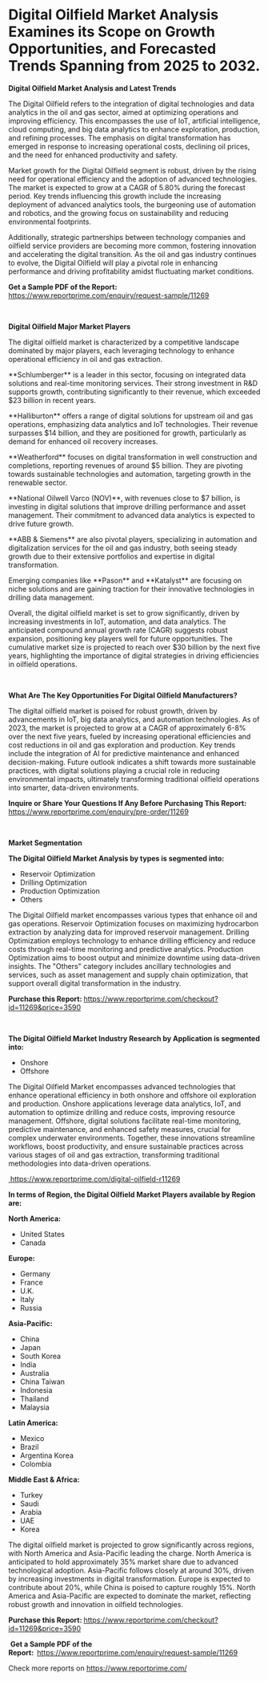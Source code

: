 <p><h1>Digital Oilfield Market Analysis Examines its Scope on Growth Opportunities, and Forecasted Trends Spanning from 2025 to 2032.</h1></p><p><strong>Digital Oilfield Market Analysis and Latest Trends</strong></p>
<p><p>The Digital Oilfield refers to the integration of digital technologies and data analytics in the oil and gas sector, aimed at optimizing operations and improving efficiency. This encompasses the use of IoT, artificial intelligence, cloud computing, and big data analytics to enhance exploration, production, and refining processes. The emphasis on digital transformation has emerged in response to increasing operational costs, declining oil prices, and the need for enhanced productivity and safety.</p><p>Market growth for the Digital Oilfield segment is robust, driven by the rising need for operational efficiency and the adoption of advanced technologies. The market is expected to grow at a CAGR of 5.80% during the forecast period. Key trends influencing this growth include the increasing deployment of advanced analytics tools, the burgeoning use of automation and robotics, and the growing focus on sustainability and reducing environmental footprints.</p><p>Additionally, strategic partnerships between technology companies and oilfield service providers are becoming more common, fostering innovation and accelerating the digital transition. As the oil and gas industry continues to evolve, the Digital Oilfield will play a pivotal role in enhancing performance and driving profitability amidst fluctuating market conditions.</p></p>
<p><strong>Get a Sample PDF of the Report:&nbsp;</strong> <a href="https://www.reportprime.com/enquiry/request-sample/11269?utm_campaign=2635&utm_medium=2&utm_source=Github&utm_content=ia&utm_term=20032025&utm_id=digital-oilfield">https://www.reportprime.com/enquiry/request-sample/11269</a></p>
<p>&nbsp;</p>
<p><strong>Digital Oilfield Major Market Players</strong></p>
<p><p>The digital oilfield market is characterized by a competitive landscape dominated by major players, each leveraging technology to enhance operational efficiency in oil and gas extraction. </p><p>**Schlumberger** is a leader in this sector, focusing on integrated data solutions and real-time monitoring services. Their strong investment in R&D supports growth, contributing significantly to their revenue, which exceeded $23 billion in recent years. </p><p>**Halliburton** offers a range of digital solutions for upstream oil and gas operations, emphasizing data analytics and IoT technologies. Their revenue surpasses $14 billion, and they are positioned for growth, particularly as demand for enhanced oil recovery increases.</p><p>**Weatherford** focuses on digital transformation in well construction and completions, reporting revenues of around $5 billion. They are pivoting towards sustainable technologies and automation, targeting growth in the renewable sector.</p><p>**National Oilwell Varco (NOV)**, with revenues close to $7 billion, is investing in digital solutions that improve drilling performance and asset management. Their commitment to advanced data analytics is expected to drive future growth.</p><p>**ABB & Siemens** are also pivotal players, specializing in automation and digitalization services for the oil and gas industry, both seeing steady growth due to their extensive portfolios and expertise in digital transformation.</p><p>Emerging companies like **Pason** and **Katalyst** are focusing on niche solutions and are gaining traction for their innovative technologies in drilling data management.</p><p>Overall, the digital oilfield market is set to grow significantly, driven by increasing investments in IoT, automation, and data analytics. The anticipated compound annual growth rate (CAGR) suggests robust expansion, positioning key players well for future opportunities. The cumulative market size is projected to reach over $30 billion by the next five years, highlighting the importance of digital strategies in driving efficiencies in oilfield operations.</p></p>
<p>&nbsp;</p>
<p><strong>What Are The Key Opportunities For Digital Oilfield Manufacturers?</strong></p>
<p><p>The digital oilfield market is poised for robust growth, driven by advancements in IoT, big data analytics, and automation technologies. As of 2023, the market is projected to grow at a CAGR of approximately 6-8% over the next five years, fueled by increasing operational efficiencies and cost reductions in oil and gas exploration and production. Key trends include the integration of AI for predictive maintenance and enhanced decision-making. Future outlook indicates a shift towards more sustainable practices, with digital solutions playing a crucial role in reducing environmental impacts, ultimately transforming traditional oilfield operations into smarter, data-driven environments.</p></p>
<p><strong>Inquire or Share Your Questions If Any Before Purchasing This Report:</strong> <a href="https://www.reportprime.com/enquiry/pre-order/11269?utm_campaign=2635&utm_medium=2&utm_source=Github&utm_content=ia&utm_term=20032025&utm_id=digital-oilfield">https://www.reportprime.com/enquiry/pre-order/11269</a></p>
<p>&nbsp;</p>
<p><strong>Market Segmentation</strong></p>
<p><strong>The Digital Oilfield Market Analysis by types is segmented into:</strong></p>
<p><ul><li>Reservoir Optimization</li><li>Drilling Optimization</li><li>Production Optimization</li><li>Others</li></ul></p>
<p><p>The Digital Oilfield market encompasses various types that enhance oil and gas operations. Reservoir Optimization focuses on maximizing hydrocarbon extraction by analyzing data for improved reservoir management. Drilling Optimization employs technology to enhance drilling efficiency and reduce costs through real-time monitoring and predictive analytics. Production Optimization aims to boost output and minimize downtime using data-driven insights. The "Others" category includes ancillary technologies and services, such as asset management and supply chain optimization, that support overall digital transformation in the industry.</p></p>
<p><strong>Purchase this Report:&nbsp;</strong><a href="https://www.reportprime.com/checkout?id=11269&price=3590&utm_campaign=2635&utm_medium=2&utm_source=Github&utm_content=ia&utm_term=20032025&utm_id=digital-oilfield">https://www.reportprime.com/checkout?id=11269&price=3590</a></p>
<p>&nbsp;</p>
<p><strong>The Digital Oilfield Market Industry Research by Application is segmented into:</strong></p>
<p><ul><li>Onshore</li><li>Offshore</li></ul></p>
<p><p>The Digital Oilfield Market encompasses advanced technologies that enhance operational efficiency in both onshore and offshore oil exploration and production. Onshore applications leverage data analytics, IoT, and automation to optimize drilling and reduce costs, improving resource management. Offshore, digital solutions facilitate real-time monitoring, predictive maintenance, and enhanced safety measures, crucial for complex underwater environments. Together, these innovations streamline workflows, boost productivity, and ensure sustainable practices across various stages of oil and gas extraction, transforming traditional methodologies into data-driven operations.</p></p>
<p><a href="https://www.reportprime.com/digital-oilfield-r11269?utm_campaign=2635&utm_medium=2&utm_source=Github&utm_content=ia&utm_term=20032025&utm_id=digital-oilfield">&nbsp;https://www.reportprime.com/digital-oilfield-r11269</a></p>
<p><strong>In terms of Region, the Digital Oilfield Market Players available by Region are:</strong></p>
<p>
    <p> <strong> North America: </strong>
        <ul>
            <li>United States</li>
            <li>Canada</li>
        </ul>
        </p> 
    <p> <strong> Europe: </strong>
        <ul>
            <li>Germany</li>
            <li>France</li>
            <li>U.K.</li>
            <li>Italy</li>
            <li>Russia</li>
        </ul>
        </p> 
    <p> <strong> Asia-Pacific: </strong>
        <ul>
            <li>China</li>
            <li>Japan</li>
            <li>South Korea</li>
            <li>India</li>
            <li>Australia</li>
            <li>China Taiwan</li>
            <li>Indonesia</li>
            <li>Thailand</li>
            <li>Malaysia</li>
        </ul>
        </p> 
    <p> <strong> Latin America: </strong>
        <ul>
            <li>Mexico</li>
            <li>Brazil</li>
            <li>Argentina Korea</li>
            <li>Colombia</li>
        </ul>
        </p> 
    <p> <strong> Middle East & Africa: </strong>
        <ul>
            <li>Turkey</li>
            <li>Saudi</li>
            <li>Arabia</li>
            <li>UAE</li>
            <li>Korea</li>
        </ul>
    </p>
    </p>
<p><p>The digital oilfield market is projected to grow significantly across regions, with North America and Asia-Pacific leading the charge. North America is anticipated to hold approximately 35% market share due to advanced technological adoption. Asia-Pacific follows closely at around 30%, driven by increasing investments in digital transformation. Europe is expected to contribute about 20%, while China is poised to capture roughly 15%. North America and Asia-Pacific are expected to dominate the market, reflecting robust growth and innovation in oilfield technologies.</p></p>
<p><strong>Purchase this Report: </strong><a href="https://www.reportprime.com/checkout?id=11269&price=3590&utm_campaign=2635&utm_medium=2&utm_source=Github&utm_content=ia&utm_term=20032025&utm_id=digital-oilfield">https://www.reportprime.com/checkout?id=11269&price=3590</a></p>
<p>&nbsp;<strong>Get a Sample PDF of the Report:&nbsp;&nbsp;</strong><a href="https://www.reportprime.com/enquiry/request-sample/11269?utm_campaign=2635&utm_medium=2&utm_source=Github&utm_content=ia&utm_term=20032025&utm_id=digital-oilfield">https://www.reportprime.com/enquiry/request-sample/11269</a></p>
<p><strong></strong></p>
<p>Check more reports on <a href="https://www.reportprime.com/?utm_campaign=2635&utm_medium=2&utm_source=Github&utm_content=ia&utm_term=20032025&utm_id=digital-oilfield">https://www.reportprime.com/</a></p>